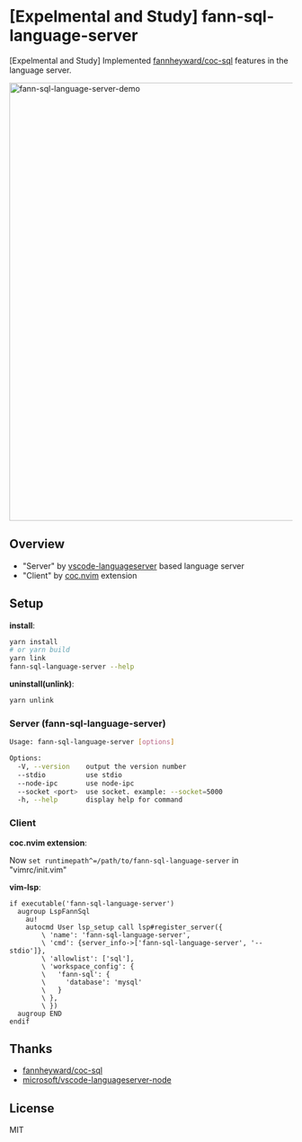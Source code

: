 # [Expelmental and Study] fann-sql-language-server

[Expelmental and Study] Implemented [fannheyward/coc-sql](https://github.com/fannheyward/coc-sql) features in the language server.

<img width="780" alt="fann-sql-language-server-demo" src="https://user-images.githubusercontent.com/188642/118281698-790a0e00-b508-11eb-9df8-4f44dfec4c4a.gif">

## Overview

- "Server" by [vscode-languageserver](https://github.com/microsoft/vscode-languageserver-node) based language server
- "Client" by [coc.nvim](https://github.com/neoclide/coc.nvim) extension

## Setup

**install**:

```sh
yarn install
# or yarn build
yarn link
fann-sql-language-server --help
```

**uninstall(unlink)**:

```sh
yarn unlink
```

### Server (fann-sql-language-server)

```sh
Usage: fann-sql-language-server [options]

Options:
  -V, --version    output the version number
  --stdio          use stdio
  --node-ipc       use node-ipc
  --socket <port>  use socket. example: --socket=5000
  -h, --help       display help for command
```

### Client

**coc.nvim extension**:

Now `set runtimepath^=/path/to/fann-sql-language-server` in "vimrc/init.vim"

**vim-lsp**:

```vim
if executable('fann-sql-language-server')
  augroup LspFannSql
    au!
    autocmd User lsp_setup call lsp#register_server({
        \ 'name': 'fann-sql-language-server',
        \ 'cmd': {server_info->['fann-sql-language-server', '--stdio']},
        \ 'allowlist': ['sql'],
        \ 'workspace_config': {
        \   'fann-sql': {
        \     'database': 'mysql'
        \   }
        \ },
        \ })
  augroup END
endif
```

## Thanks

- [fannheyward/coc-sql](https://github.com/fannheyward/coc-sql)
- [microsoft/vscode-languageserver-node](https://github.com/microsoft/vscode-languageserver-node)

## License

MIT
